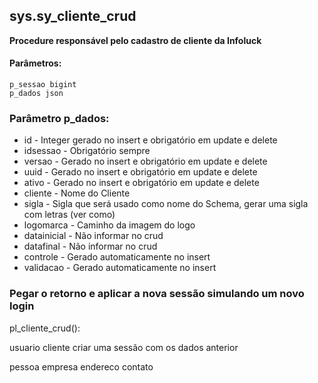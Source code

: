 ## sys.sy_cliente_crud

**Procedure responsável pelo cadastro de cliente da Infoluck**


#### Parâmetros:

```
p_sessao bigint
p_dados json
```

### Parâmetro p_dados:

 - id -          Integer gerado no insert e obrigatório em update e delete
 - idsessao -    Obrigatório sempre
 - versao -      Gerado no insert e obrigatório em update e delete
 - uuid -        Gerado no insert e obrigatório em update e delete
 - ativo -       Gerado no insert e obrigatório em update e delete
 - cliente -     Nome do Cliente
 - sigla -       Sigla que será usado como nome do Schema, gerar uma sigla com letras (ver como)
 - logomarca -   Caminho da imagem do logo
 - datainicial - Não informar no crud
 - datafinal -   Não informar no crud
 - controle -    Gerado automaticamente no insert 
 - validacao -   Gerado automaticamente no insert

### Pegar o retorno e aplicar a nova sessão simulando um novo login


pl_cliente_crud():

usuario
cliente
criar uma sessão com os dados anterior

pessoa
empresa
endereco
contato






